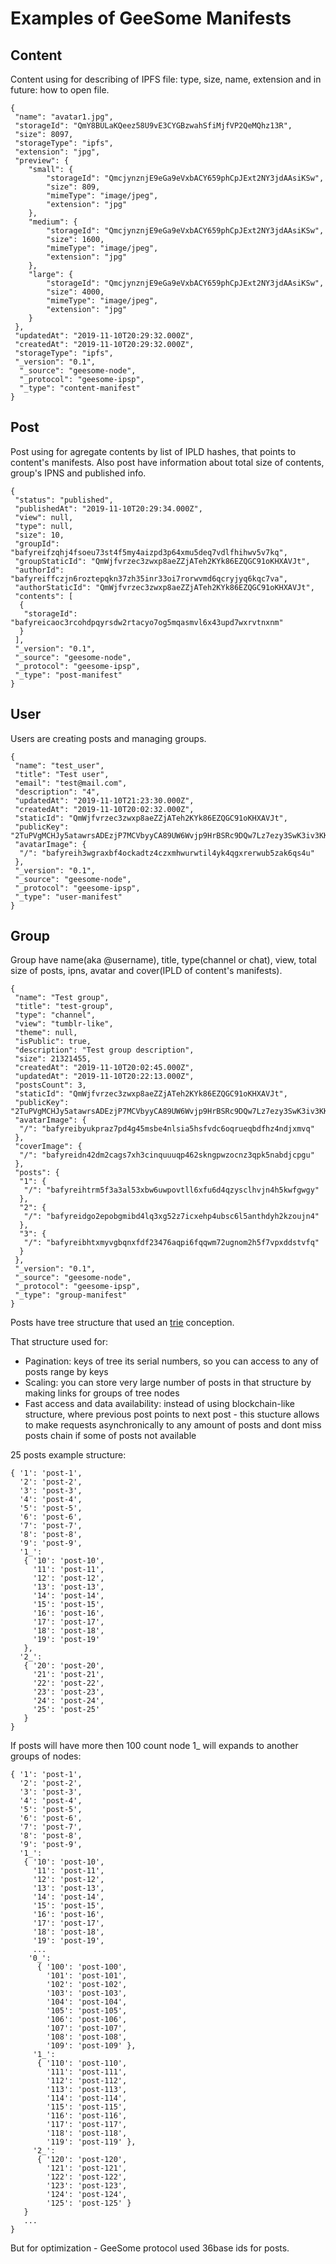 # Examples of GeeSome Manifests

## Content
Content using for describing of IPFS file: type, size, name, extension and in future: how to open file.
```
{
 "name": "avatar1.jpg",
 "storageId": "QmY8BULaKQeez58U9vE3CYGBzwahSfiMjfVP2QeMQhz13R",
 "size": 8097,
 "storageType": "ipfs",
 "extension": "jpg",
 "preview": {
    "small": {
        "storageId": "QmcjynznjE9eGa9eVxbACY659phCpJExt2NY3jdAAsiKSw",
        "size": 809,
        "mimeType": "image/jpeg",
        "extension": "jpg"
    },
    "medium": {
        "storageId": "QmcjynznjE9eGa9eVxbACY659phCpJExt2NY3jdAAsiKSw",
        "size": 1600,
        "mimeType": "image/jpeg",
        "extension": "jpg"
    },
    "large": {
        "storageId": "QmcjynznjE9eGa9eVxbACY659phCpJExt2NY3jdAAsiKSw",
        "size": 4000,
        "mimeType": "image/jpeg",
        "extension": "jpg"
    }
 },
 "updatedAt": "2019-11-10T20:29:32.000Z",
 "createdAt": "2019-11-10T20:29:32.000Z",
 "storageType": "ipfs",
 "_version": "0.1",
  "_source": "geesome-node",
  "_protocol": "geesome-ipsp",
  "_type": "content-manifest"
}
```

## Post
Post using for agregate contents by list of IPLD hashes, that points to content's manifests.
Also post have information about total size of contents, group's IPNS and published info.
```
{
 "status": "published",
 "publishedAt": "2019-11-10T20:29:34.000Z",
 "view": null,
 "type": null,
 "size": 10,
 "groupId": "bafyreifzqhj4fsoeu73st4f5my4aizpd3p64xmu5deq7vdlfhihwv5v7kq",
 "groupStaticId": "QmWjfvrzec3zwxp8aeZZjATeh2KYk86EZQGC91oKHXAVJt",
 "authorId": "bafyreiffczjn6roztepqkn37zh35inr33oi7rorwvmd6qcryjyq6kqc7va",
 "authorStaticId": "QmWjfvrzec3zwxp8aeZZjATeh2KYk86EZQGC91oKHXAVJt",
 "contents": [
  {
   "storageId": "bafyreicaoc3rcohdpqyrsdw2rtacyo7og5mqasmvl6x43upd7wxrvtnxnm"
  }
 ],
 "_version": "0.1",
 "_source": "geesome-node",
 "_protocol": "geesome-ipsp",
 "_type": "post-manifest"
}
```

## User
Users are creating posts and managing groups.
```
{
 "name": "test_user",
 "title": "Test user",
 "email": "test@mail.com",
 "description": "4",
 "updatedAt": "2019-11-10T21:23:30.000Z",
 "createdAt": "2019-11-10T20:02:32.000Z",
 "staticId": "QmWjfvrzec3zwxp8aeZZjATeh2KYk86EZQGC91oKHXAVJt",
 "publicKey": "2TuPVgMCHJy5atawrsADEzjP7MCVbyyCA89UW6Wvjp9HrBSRc9DQw7Lz7ezy3SwK3iv3KKm3no9oyNWovZwUo5Ceo3e62tQgdpEidjobQevjhVpzNmr1pYZzTTX2ZUpwT44LAKWYREyh5wgAevZn1BLEiucdDb9XrtFJ9G2odd4WMb48K8zSSZyVjmSmS6tuCHPHDQeoWdeYNEkvCTGdyQzJ7GLLqvbASigMKcJ5VxdDtgZbbphAHnTj9o2QuF5cVY4TwVUqy81embzMw4XWQzoz7PsAqQVNGaYAm1Q9kcveFLQ1rtFMBcTxx1w5KXxnir2VEtv9i7cZHr1rwdNg5Qc5oFsNtijXCMSaw3NP1UnoCix2AWmJwBqkjuZQZYceEvQfM1Lc3PABG1dWTA",
 "avatarImage": {
  "/": "bafyreih3wgraxbf4ockadtz4czxmhwurwtil4yk4qgxrerwub5zak6qs4u"
 },
 "_version": "0.1",
 "_source": "geesome-node",
 "_protocol": "geesome-ipsp",
 "_type": "user-manifest"
}
```

## Group
Group have name(aka @username), title, type(channel or chat), view, total size of posts, ipns, 
avatar and cover(IPLD of content's manifests).
```
{
 "name": "Test group",
 "title": "test-group",
 "type": "channel",
 "view": "tumblr-like",
 "theme": null,
 "isPublic": true,
 "description": "Test group description",
 "size": 21321455,
 "createdAt": "2019-11-10T20:02:45.000Z",
 "updatedAt": "2019-11-10T20:22:13.000Z",
 "postsCount": 3,
 "staticId": "QmWjfvrzec3zwxp8aeZZjATeh2KYk86EZQGC91oKHXAVJt",
 "publicKey": "2TuPVgMCHJy5atawrsADEzjP7MCVbyyCA89UW6Wvjp9HrBSRc9DQw7Lz7ezy3SwK3iv3KKm3no9oyNWovZwUo5Ceo3e62tQgdpEidjobQevjhVpzNmr1pYZzTTX2ZUpwT44LAKWYREyh5wgAevZn1BLEiucdDb9XrtFJ9G2odd4WMb48K8zSSZyVjmSmS6tuCHPHDQeoWdeYNEkvCTGdyQzJ7GLLqvbASigMKcJ5VxdDtgZbbphAHnTj9o2QuF5cVY4TwVUqy81embzMw4XWQzoz7PsAqQVNGaYAm1Q9kcveFLQ1rtFMBcTxx1w5KXxnir2VEtv9i7cZHr1rwdNg5Qc5oFsNtijXCMSaw3NP1UnoCix2AWmJwBqkjuZQZYceEvQfM1Lc3PABG1dWTA",
 "avatarImage": {
  "/": "bafyreibyukpraz7pd4g45msbe4nlsia5hsfvdc6oqrueqbdfhz4ndjxmvq"
 },
 "coverImage": {
  "/": "bafyreidn42dm2cags7xh3cinquuuqp462skngpwzocnz3qpk5nabdjcpgu"
 },
 "posts": {
  "1": {
   "/": "bafyreihtrm5f3a3al53xbw6uwpovtll6xfu6d4qzysclhvjn4h5kwfgwgy"
  },
  "2": {
   "/": "bafyreidgo2epobgmibd4lq3xg52z7icxehp4ubsc6l5anthdyh2kzoujn4"
  },
  "3": {
   "/": "bafyreibhtxmyvgbqnxfdf23476aqpi6fqqwm72ugnom2h5f7vpxddstvfq"
  }
 },
 "_version": "0.1",
 "_source": "geesome-node",
 "_protocol": "geesome-ipsp",
 "_type": "group-manifest"
}
```
Posts have tree structure that used an [trie](https://en.wikipedia.org/wiki/Trie) conception. 

That structure used for:
- Pagination: keys of tree its serial numbers, so you can access to any of posts range by keys
- Scaling: you can store very large number of posts in that structure by making links for groups of tree nodes
- Fast access and data availability: instead of using blockchain-like structure, where previous post points to next post - this stucture allows to make requests asynchronically to any amount of posts and dont miss posts chain if some of posts not available

25 posts example structure:
```
{ '1': 'post-1',
  '2': 'post-2',
  '3': 'post-3',
  '4': 'post-4',
  '5': 'post-5',
  '6': 'post-6',
  '7': 'post-7',
  '8': 'post-8',
  '9': 'post-9',
  '1_':
   { '10': 'post-10',
     '11': 'post-11',
     '12': 'post-12',
     '13': 'post-13',
     '14': 'post-14',
     '15': 'post-15',
     '16': 'post-16',
     '17': 'post-17',
     '18': 'post-18',
     '19': 'post-19' 
   },
  '2_':
   { '20': 'post-20',
     '21': 'post-21',
     '22': 'post-22',
     '23': 'post-23',
     '24': 'post-24',
     '25': 'post-25' 
   } 
}
```
If posts will have more then 100 count node 1_ will expands to another groups of nodes:
```
{ '1': 'post-1',
  '2': 'post-2',
  '3': 'post-3',
  '4': 'post-4',
  '5': 'post-5',
  '6': 'post-6',
  '7': 'post-7',
  '8': 'post-8',
  '9': 'post-9',
  '1_':
   { '10': 'post-10',
     '11': 'post-11',
     '12': 'post-12',
     '13': 'post-13',
     '14': 'post-14',
     '15': 'post-15',
     '16': 'post-16',
     '17': 'post-17',
     '18': 'post-18',
     '19': 'post-19',
     ...
    '0_':
      { '100': 'post-100',
        '101': 'post-101',
        '102': 'post-102',
        '103': 'post-103',
        '104': 'post-104',
        '105': 'post-105',
        '106': 'post-106',
        '107': 'post-107',
        '108': 'post-108',
        '109': 'post-109' },
     '1_':
      { '110': 'post-110',
        '111': 'post-111',
        '112': 'post-112',
        '113': 'post-113',
        '114': 'post-114',
        '115': 'post-115',
        '116': 'post-116',
        '117': 'post-117',
        '118': 'post-118',
        '119': 'post-119' },
     '2_':
      { '120': 'post-120',
        '121': 'post-121',
        '122': 'post-122',
        '123': 'post-123',
        '124': 'post-124',
        '125': 'post-125' }
   }
   ...
}
```

But for optimization - GeeSome protocol used 36base ids for posts.
